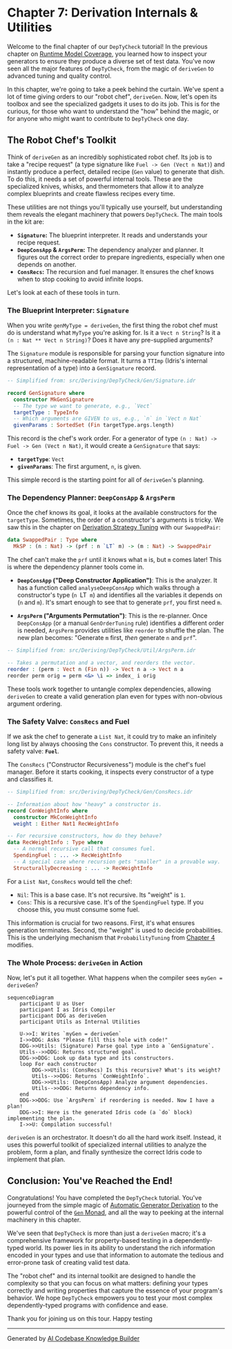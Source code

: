 # Chapter 7: Derivation Internals & Utilities

Welcome to the final chapter of our `DepTyCheck` tutorial! In the previous chapter on [Runtime Model Coverage](06_runtime_model_coverage_.md), you learned how to inspect your generators to ensure they produce a diverse set of test data. You've now seen all the major features of `DepTyCheck`, from the magic of `deriveGen` to advanced tuning and quality control.

In this chapter, we're going to take a peek behind the curtain. We've spent a lot of time giving orders to our "robot chef", `deriveGen`. Now, let's open its toolbox and see the specialized gadgets it uses to do its job. This is for the curious, for those who want to understand the "how" behind the magic, or for anyone who might want to contribute to `DepTyCheck` one day.

## The Robot Chef's Toolkit

Think of `deriveGen` as an incredibly sophisticated robot chef. Its job is to take a "recipe request" (a type signature like `Fuel -> Gen (Vect n Nat)`) and instantly produce a perfect, detailed recipe (`Gen` value) to generate that dish. To do this, it needs a set of powerful internal tools. These are the specialized knives, whisks, and thermometers that allow it to analyze complex blueprints and create flawless recipes every time.

These utilities are not things you'll typically use yourself, but understanding them reveals the elegant machinery that powers `DepTyCheck`. The main tools in the kit are:

-   **`Signature`:** The blueprint interpreter. It reads and understands your recipe request.
-   **`DeepConsApp` & `ArgsPerm`:** The dependency analyzer and planner. It figures out the correct order to prepare ingredients, especially when one depends on another.
-   **`ConsRecs`:** The recursion and fuel manager. It ensures the chef knows when to stop cooking to avoid infinite loops.

Let's look at each of these tools in turn.

### The Blueprint Interpreter: `Signature`

When you write `genMyType = deriveGen`, the first thing the robot chef must do is understand what `MyType` you're asking for. Is it a `Vect n String`? Is it a `(n : Nat ** Vect n String)`? Does it have any pre-supplied arguments?

The `Signature` module is responsible for parsing your function signature into a structured, machine-readable format. It turns a `TTImp` (Idris's internal representation of a type) into a `GenSignature` record.

```idris
-- Simplified from: src/Deriving/DepTyCheck/Gen/Signature.idr

record GenSignature where
  constructor MkGenSignature
  -- The type we want to generate, e.g., `Vect`
  targetType : TypeInfo
  -- Which arguments are GIVEN to us, e.g., `n` in `Vect n Nat`
  givenParams : SortedSet (Fin targetType.args.length)
```

This record is the chef's work order. For a generator of type `(n : Nat) -> Fuel -> Gen (Vect n Nat)`, it would create a `GenSignature` that says:

-   **`targetType`**: `Vect`
-   **`givenParams`**: The first argument, `n`, is given.

This simple record is the starting point for all of `deriveGen`'s planning.

### The Dependency Planner: `DeepConsApp` & `ArgsPerm`

Once the chef knows its goal, it looks at the available constructors for the `targetType`. Sometimes, the order of a constructor's arguments is tricky. We saw this in the chapter on [Derivation Strategy Tuning](04_derivation_strategy_tuning_.md) with our `SwappedPair`:

```idris
data SwappedPair : Type where
  MkSP : (n : Nat) -> (prf : n `LT` m) -> (m : Nat) -> SwappedPair
```
The chef can't make the `prf` until it knows what `m` is, but `m` comes later! This is where the dependency planner tools come in.

-   **`DeepConsApp` ("Deep Constructor Application")**: This is the analyzer. It has a function called `analyseDeepConsApp` which walks through a constructor's type (`n `LT` m`) and identifies all the variables it depends on (`n` and `m`). It's smart enough to see that to generate `prf`, you first need `m`.

-   **`ArgsPerm` ("Arguments Permutation")**: This is the re-planner. Once `DeepConsApp` (or a manual `GenOrderTuning` rule) identifies a different order is needed, `ArgsPerm` provides utilities like `reorder` to shuffle the plan. The new plan becomes: "Generate `m` first, *then* generate `n` and `prf`".

```idris
-- Simplified from: src/Deriving/DepTyCheck/Util/ArgsPerm.idr

-- Takes a permutation and a vector, and reorders the vector.
reorder : (perm : Vect n (Fin n)) -> Vect n a -> Vect n a
reorder perm orig = perm <&> \i => index_ i orig
```

These tools work together to untangle complex dependencies, allowing `deriveGen` to create a valid generation plan even for types with non-obvious argument ordering.

### The Safety Valve: `ConsRecs` and Fuel

If we ask the chef to generate a `List Nat`, it could try to make an infinitely long list by always choosing the `Cons` constructor. To prevent this, it needs a safety valve: **`Fuel`**.

The `ConsRecs` ("Constructor Recursiveness") module is the chef's fuel manager. Before it starts cooking, it inspects every constructor of a type and classifies it.

```idris
-- Simplified from: src/Deriving/DepTyCheck/Gen/ConsRecs.idr

-- Information about how "heavy" a constructor is.
record ConWeightInfo where
  constructor MkConWeightInfo
  weight : Either Nat1 RecWeightInfo

-- For recursive constructors, how do they behave?
data RecWeightInfo : Type where
  -- A normal recursive call that consumes fuel.
  SpendingFuel : ... -> RecWeightInfo
  -- A special case where recursion gets "smaller" in a provable way.
  StructurallyDecreasing : ... -> RecWeightInfo
```
For a `List Nat`, `ConsRecs` would tell the chef:
-   `Nil`: This is a base case. It's not recursive. Its "weight" is `1`.
-   `Cons`: This is a recursive case. It's of the `SpendingFuel` type. If you choose this, you must consume some fuel.

This information is crucial for two reasons. First, it's what ensures generation terminates. Second, the "weight" is used to decide probabilities. This is the underlying mechanism that `ProbabilityTuning` from [Chapter 4](04_derivation_strategy_tuning_.md) modifies.

### The Whole Process: `deriveGen` in Action

Now, let's put it all together. What happens when the compiler sees `myGen = deriveGen`?

```mermaid
sequenceDiagram
    participant U as User
    participant I as Idris Compiler
    participant DDG as deriveGen
    participant Utils as Internal Utilities

    U->>I: Writes `myGen = deriveGen`
    I->>DDG: Asks "Please fill this hole with code!"
    DDG->>Utils: (Signature) Parse goal type into a `GenSignature`.
    Utils-->>DDG: Returns structured goal.
    DDG->>DDG: Look up data type and its constructors.
    loop For each constructor
        DDG->>Utils: (ConsRecs) Is this recursive? What's its weight?
        Utils-->>DDG: Returns `ConWeightInfo`.
        DDG->>Utils: (DeepConsApp) Analyze argument dependencies.
        Utils-->>DDG: Returns dependency info.
    end
    DDG->>DDG: Use `ArgsPerm` if reordering is needed. Now I have a plan!
    DDG->>I: Here is the generated Idris code (a `do` block) implementing the plan.
    I->>U: Compilation successful!
```

`deriveGen` is an orchestrator. It doesn't do all the hard work itself. Instead, it uses this powerful toolkit of specialized internal utilities to analyze the problem, form a plan, and finally synthesize the correct Idris code to implement that plan.

## Conclusion: You've Reached the End!

Congratulations! You have completed the `DepTyCheck` tutorial. You've journeyed from the simple magic of [Automatic Generator Derivation](01_automatic_generator_derivation_.md) to the powerful control of the [`Gen` Monad](02__gen__monad_.md), and all the way to peeking at the internal machinery in this chapter.

We've seen that `DepTyCheck` is more than just a `deriveGen` macro; it's a comprehensive framework for property-based testing in a dependently-typed world. Its power lies in its ability to understand the rich information encoded in your types and use that information to automate the tedious and error-prone task of creating valid test data.

The "robot chef" and its internal toolkit are designed to handle the complexity so that you can focus on what matters: defining your types correctly and writing properties that capture the essence of your program's behavior. We hope `DepTyCheck` empowers you to test your most complex dependently-typed programs with confidence and ease.

Thank you for joining us on this tour. Happy testing

---

Generated by [AI Codebase Knowledge Builder](https://github.com/The-Pocket/Tutorial-Codebase-Knowledge)
